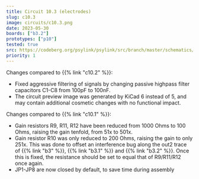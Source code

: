 ```yaml
---
title: Circuit 10.3 (electrodes)
slug: c10.3
image: circuits/c10.3.png
date: 2023-05-30
boards: ["b3.2"]
prototypes: ["p10"]
tested: true
src: https://codeberg.org/psylink/psylink/src/branch/master/schematics/electrode_module3.3/electrode_module3.3.kicad_sch
priority: 1
---
```


Changes compared to {{% link "c10.2" %}}:

- Fixed aggressive filtering of signals by changing passive highpass filter capacitors C1-C8 from 100pF to 100nF.
- The circuit preview image was generated by KiCad 6 instead of 5, and may contain additional cosmetic changes with no functional impact.

Changes compared to {{% link "c10.1" %}}:

- Gain resistors R9, R11, R12 have been reduced from 1000 Ohms to 100 Ohms, raising the gain tenfold, from 51x to 501x.
- Gain resistor R10 was only reduced to 200 Ohms, raising the gain to only 251x. This was done to offset an interference bug along the out2 trace of {{% link "b3" %}}, {{% link "b3.1" %}} and {{% link "b3.2" %}}.  Once this is fixed, the resistance should be set to equal that of R9/R11/R12 once again.
- JP1-JP8 are now closed by default, to save time during assembly
